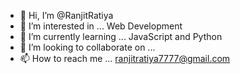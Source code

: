 - 👋 Hi, I’m @RanjitRatiya
- 👀 I’m interested in ... Web Development
- 🌱 I’m currently learning ... JavaScript and Python
- 💞️ I’m looking to collaborate on ...
- 📫 How to reach me ... ranjitratiya7777@gmail.com

<!---
RanjitRatiya/RanjitRatiya is a ✨ special ✨ repository because its `README.md` (this file) appears on your GitHub profile.
You can click the Preview link to take a look at your changes.
--->
